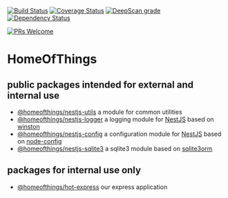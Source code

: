 [![Build Status](https://api.travis-ci.com/gms1/HomeOfThings.svg?branch=master)](https://app.travis-ci.com/gms1/HomeOfThings)
[![Coverage Status](https://codecov.io/gh/gms1/HomeOfThings/branch/master/graph/badge.svg)](https://codecov.io/gh/gms1/HomeOfThings)
[![DeepScan grade](https://deepscan.io/api/teams/439/projects/987/branches/1954/badge/grade.svg)](https://deepscan.io/dashboard#view=project&tid=439&pid=987&bid=1954)
[![Dependency Status](https://david-dm.org/gms1/HomeOfThings.svg)](https://david-dm.org/gms1/HomeOfThings)

[![PRs Welcome](https://img.shields.io/badge/PRs-welcome-brightgreen.svg?style=flat-square)](http://makeapullrequest.com)
# HomeOfThings

## public packages intended for external and internal use

- [@homeofthings/nestjs-utils](projects/node/libs/nestjs-utils/README.md)
a module for common utilities
- [@homeofthings/nestjs-logger](projects/node/libs/nestjs-logger/README.md)
a logging module for [NestJS](https://docs.nestjs.com/) based on [winston](https://www.npmjs.com/package/winston)
- [@homeofthings/nestjs-config](projects/node/libs/nestjs-config/README.md)
a configuration module for [NestJS](https://docs.nestjs.com/) based on [node-config](https://www.npmjs.com/package/config)
- [@homeofthings/nestjs-sqlite3](projects/node/libs/nestjs-sqlite3/README.md)
a sqlite3 module based on [sqlite3orm](https://www.npmjs.com/package/sqlite3orm)

## packages for internal use only

- [@homeofthings/hot-express](projects/node/libs/hot-express/README.md)
our express application
